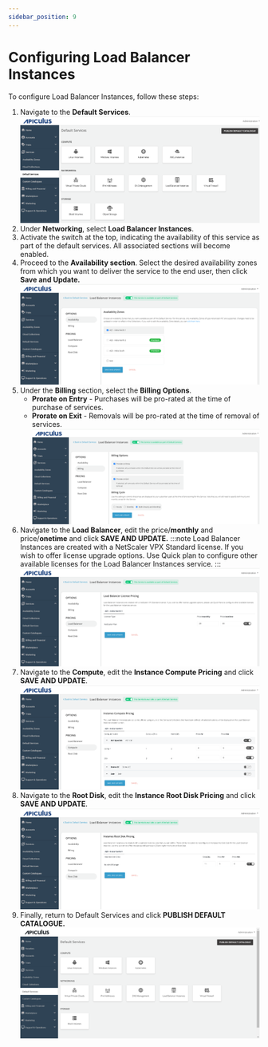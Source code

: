 ```yaml
---
sidebar_position: 9
---
```

# Configuring Load Balancer Instances

To configure Load Balancer Instances, follow these steps:

1. Navigate to the **Default Services**.   
   ![Configuring Linux Instances](img/DefaultServices.png)
2. Under **Networking**, select **Load Balancer Instances**.
3. Activate the switch at the top, indicating the availability of this service as part of the default services. All associated sections will become enabled.
4. Proceed to the **Availability section**. Select the desired availability zones from which you want to deliver the service to the end user, then click **Save and Update.**   
	![Available](img/LoadBalancer1.png)
5. Under the **Billing** section, select the **Billing Options**.
   - **Prorate on Entry** - Purchases will be pro-rated at the time of purchase of services.
   - **Prorate on Exit** - Removals will be pro-rated at the time of removal of services.
   ![Billing](img/LoadBalancer2.png)
 6. Navigate to the **Load Balancer**, edit the price/**monthly** and price/**onetime** and click **SAVE AND UPDATE.**
    :::note
    Load Balancer Instances are created with a NetScaler VPX Standard license. If you wish to offer license upgrade options. Use Quick plan to configure other available licenses for the Load Balancer Instances service.
    :::
	![Load Balancer](img/LoadBalancer3.png)
7. Navigate to the **Compute**, edit the **Instance Compute Pricing** and click **SAVE AND UPDATE**.
	 ![Compute](img/LoadBalancer4.png)
8. Navigate to the **Root Disk**, edit the **Instance Root Disk Pricing** and click **SAVE AND UPDATE**.
	![Root Disk](img/LoadBalancer5.png)
9. Finally, return to Default Services and click **PUBLISH DEFAULT CATALOGUE.**
	![Configuring IPv4 Addresses](img/ConfiguringIPv4Addresses5.png)





